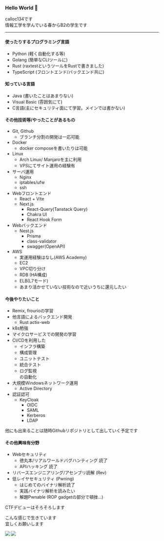 ### Hello World 👋

calloc134です  
情報工学を学んでいる春からB2の学生です

---
#### 使ったりするプログラミング言語
 - Python (軽く自動化する等)
 - Golang (簡単なCLIツールに)
 - Rust (raxtestというツールをRustで書きました)
 - TypeScript (フロントエンド/バックエンド共に)

#### 知っている言語
 - Java (書いたことはあまりない)
 - Visual Basic (雰囲気にて)
 - C言語(主にセキュリティ面にて学習。メインでは書かない)


#### その他技術等/やったことがあるもの
 - Git, Github
   - ブランチ分割の開発は一応可能
 - Docker
   - docker composeを書いたりは可能
 - Linux
   - Arch Linux/ Manjaroを主に利用
   - VPSにてサイト運用の経験有
 - サーバ運用
   - Nginx
   - iptables/ufw
   - ssh
 - Webフロントエンド
    - React + Vite
    - Next.js
      - React-Query(Tanstack Query)
      - Chakra UI
      - React Hook Form
 - Webバックエンド
      - Nest.js
        - Prisma
        - class-validator
        - swagger(OpenAPI)
  - AWS
    - 実運用経験はなし(AWS Academy)
    - EC2
    - VPC切り分け
    - RDB (HA構成)
    - ELB(L7モード)
    - あまり活かせていない技術なので近いうちに還元したい

#### 今後やりたいこと
 - Remix, frourioの学習
 - 他言語によるバックエンド開発
   - Rust actix-web
 - k8s勉強
 - マイクロサービスでの開発の学習
 - CI/CDを利用した
   - インフラ構築
   - 構成管理
   - ユニットテスト
   - 統合テスト
   - ログ監視  
の自動化
 - 大規模Windowsネットワーク運用
   - Active Directory
 - 認証認可
   - KeyCloak
     - OIDC
     - SAML
     - Kerberos
     - LDAP

他にも出来ることは随時Githubリポジトリとして出していく予定です


#### その他興味有分野

 - Webセキュリティ
   - 徳丸本/リアルワールドバグハンティング 読了
   - APIハッキング 読了
 - リバースエンジニアリング/アセンブリ読解 (Rev)
 - 低レイヤセキュリティ (Pwning)
   - はじめてのバイナリ解析読了
   - 実践バイナリ解析を読みたい
   - 解題Pwnable (ROP gadgetの部分で頓挫…)

CTFデビューはそろそろします  

こんな感じで生きています  
宜しくお願いします

<a href="https://github.com/anuraghazra/github-readme-stats">
  <img align="left" src="https://github-readme-stats.vercel.app/api?username=calloc134&count_private=true&show_icons=true" />
</a>
<a href="https://github.com/anuraghazra/github-readme-stats">
  <img align="left" src="https://github-readme-stats.vercel.app/api/top-langs/?username=calloc134" />
</a>
